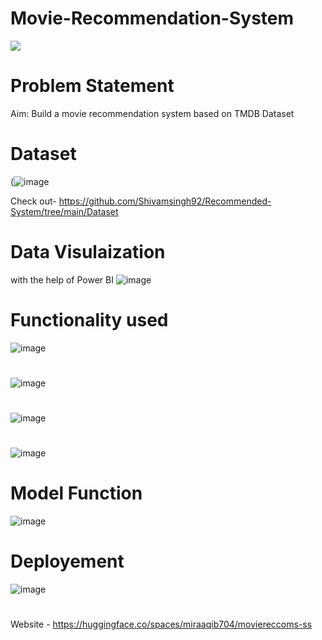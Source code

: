 # Movie-Recommendation-System
![](https://cdn.analyticsvidhya.com/wp-content/uploads/2020/11/75825featured2.png)

#

# Problem Statement
Aim: Build a movie recommendation system based on TMDB Dataset

#

# Dataset
(![image](https://user-images.githubusercontent.com/122387682/212533444-d0c21691-8a7d-44b7-b539-41ac7ef15b37.png)

Check out- https://github.com/Shivamsingh92/Recommended-System/tree/main/Dataset

#

# Data Visulaization
with the help of Power BI
![image](https://user-images.githubusercontent.com/122387682/212533504-0ad8fe78-00f7-40ae-9e57-815f818e3ebf.png)

#

# Functionality used
![image](https://user-images.githubusercontent.com/122387682/212533610-3cadcc18-89af-4a78-815d-adace2d76dc4.png)

#

![image](https://user-images.githubusercontent.com/122387682/212533718-8a7ab6d8-cee2-4c21-8897-3df01b63427b.png)

#

![image](https://user-images.githubusercontent.com/122387682/212533737-3c299736-bbe8-49f4-b154-fc0eb7b97710.png)

#

![image](https://user-images.githubusercontent.com/122387682/212533755-b7a6e354-b745-4dcf-803a-a924ece29427.png)

#
# Model Function
![image](https://user-images.githubusercontent.com/122387682/212533812-b279a5ae-5f1a-44a1-869b-726b5ec4432a.png)

#

# Deployement

![image](https://user-images.githubusercontent.com/122387682/212533830-cdd91430-fe98-456b-82f0-6487f9a57034.png)

#
Website - https://huggingface.co/spaces/miraaqib704/moviereccoms-ss



